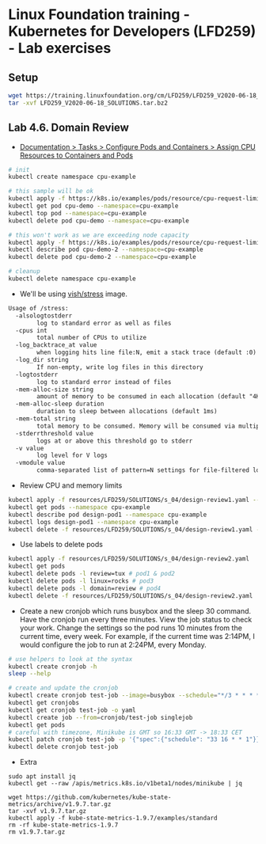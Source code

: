 # Linux Foundation training - Kubernetes for Developers (LFD259) - Lab exercises

## Setup

```bash
wget https://training.linuxfoundation.org/cm/LFD259/LFD259_V2020-06-18_SOLUTIONS.tar.bz2 --user=xxxx --password=xxxx
tar -xvf LFD259_V2020-06-18_SOLUTIONS.tar.bz2
```

## Lab 4.6. Domain Review

- [Documentation > Tasks > Configure Pods and Containers > Assign CPU Resources to Containers and Pods](https://kubernetes.io/docs/tasks/configure-pod-container/assign-cpu-resource/)

```bash
# init
kubectl create namespace cpu-example

# this sample will be ok
kubectl apply -f https://k8s.io/examples/pods/resource/cpu-request-limit.yaml --namespace=cpu-example
kubectl get pod cpu-demo --namespace=cpu-example
kubectl top pod --namespace=cpu-example
kubectl delete pod cpu-demo --namespace=cpu-example

# this won't work as we are exceeding node capacity
kubectl apply -f https://k8s.io/examples/pods/resource/cpu-request-limit-2.yaml --namespace=cpu-example
kubectl describe pod cpu-demo-2 --namespace=cpu-example
kubectl delete pod cpu-demo-2 --namespace=cpu-example

# cleanup
kubectl delete namespace cpu-example
```

- We'll be using [vish/stress](https://hub.docker.com/r/vish/stress/) image.

```txt
Usage of /stress:
  -alsologtostderr
        log to standard error as well as files
  -cpus int
        total number of CPUs to utilize
  -log_backtrace_at value
        when logging hits line file:N, emit a stack trace (default :0)
  -log_dir string
        If non-empty, write log files in this directory
  -logtostderr
        log to standard error instead of files
  -mem-alloc-size string
        amount of memory to be consumed in each allocation (default "4Ki")
  -mem-alloc-sleep duration
        duration to sleep between allocations (default 1ms)
  -mem-total string
        total memory to be consumed. Memory will be consumed via multiple allocations.
  -stderrthreshold value
        logs at or above this threshold go to stderr
  -v value
        log level for V logs
  -vmodule value
        comma-separated list of pattern=N settings for file-filtered logging
```

- Review CPU and memory limits

```bash
kubectl apply -f resources/LFD259/SOLUTIONS/s_04/design-review1.yaml --namespace=cpu-example
kubectl get pods --namespace cpu-example
kubectl describe pod design-pod1 --namespace cpu-example
kubectl logs design-pod1 --namespace cpu-example
kubectl delete -f resources/LFD259/SOLUTIONS/s_04/design-review1.yaml --namespace=cpu-example
```

- Use labels to delete pods

```bash
kubectl apply -f resources/LFD259/SOLUTIONS/s_04/design-review2.yaml
kubectl get pods
kubectl delete pods -l review=tux # pod1 & pod2
kubectl delete pods -l linux=rocks # pod3
kubectl delete pods -l domain=review # pod4
kubectl delete -f resources/LFD259/SOLUTIONS/s_04/design-review2.yaml
```

- Create a new cronjob which runs busybox and the sleep 30 command. Have the cronjob run every three minutes. View the job status to check your work. Change the settings so the pod runs 10 minutes from the current time, every week. For example, if the current time was 2:14PM, I would configure the job to run at 2:24PM, every Monday.

```bash
# use helpers to look at the syntax
kubectl create cronjob -h
sleep --help

# create and update the cronjob
kubectl create cronjob test-job --image=busybox --schedule="*/3 * * * *" -- sleep 30s
kubectl get cronjobs
kubectl get cronjob test-job -o yaml
kubectl create job --from=cronjob/test-job singlejob
kubectl get pods
# careful with timezone, Minikube is GMT so 16:33 GMT -> 18:33 CET
kubectl patch cronjob test-job -p '{"spec":{"schedule": "33 16 * * 1"}}'
kubectl delete cronjob test-job
```

- Extra

```batch
sudo apt install jq
kubectl get --raw /apis/metrics.k8s.io/v1beta1/nodes/minikube | jq

wget https://github.com/kubernetes/kube-state-metrics/archive/v1.9.7.tar.gz
tar -xvf v1.9.7.tar.gz
kubectl apply -f kube-state-metrics-1.9.7/examples/standard
rm -rf kube-state-metrics-1.9.7
rm v1.9.7.tar.gz
```

